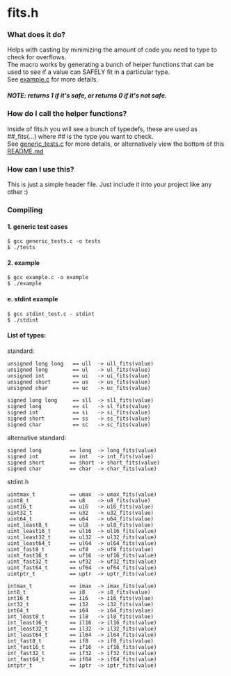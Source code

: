 # fits.h
### What does it do?
Helps with casting by minimizing the amount of code you need to type to check for overflows. 
<br>The macro works by generating a bunch of helper functions that can be used to see if a value can SAFELY fit in a particular type. 
<br>See [example.c](https://github.com/jdarge/fits.h/blob/main/example.c) for more details.
##### NOTE: returns 1 if it's safe, or returns 0 if it's not safe.
### How do I call the helper functions?
Inside of fits.h you will see a bunch of typedefs, these are used as ##_fits(...) where ## is the type you want to check.
<br>See [generic_tests.c](https://github.com/jdarge/fits.h/blob/main/generic_tests.c) for more details, or alternatively view the bottom of this [README.md](#list-of-types)
### How can I use this?
This is just a simple header file. Just include it into your project like any other :)
### Compiling
#### 1. generic test cases
```
$ gcc generic_tests.c -o tests
$ ./tests
```
#### 2. example
```
$ gcc example.c -o example
$ ./example
```
#### e. stdint example
```
$ gcc stdint_test.c - stdint
$ ./stdint
```
#### List of types:
standard:
```
unsigned long long   == ull  -> ull_fits(value)
unsigned long        == ul   -> ul_fits(value)  
unsigned int         == ui   -> ui_fits(value)
unsigned short       == us   -> us_fits(value)
unsigned char        == uc   -> uc_fits(value)

signed long long     == sll  -> sll_fits(value)
signed long          == sl   -> sl_fits(value)
signed int           == si   -> si_fits(value)
signed short         == ss   -> ss_fits(value)
signed char          == sc   -> sc_fits(value)
```
alternative standard:
```
signed long         == long  -> long_fits(value)
signed int          == int   -> int_fits(value)
signed short        == short -> short_fits(value)
signed char         == char  -> char_fits(value)
```
stdint.h
```
uintmax_t           == umax  -> umax_fits(value)
uint8_t             == u8    -> u8_fits(value)
uint16_t            == u16   -> u16_fits(value)
uint32_t            == u32   -> u32_fits(value)
uint64_t            == u64   -> u64_fits(value)
uint_least8_t       == ul8   -> ul8_fits(value)
uint_least16_t      == ul16  -> ul16_fits(value)
uint_least32_t      == ul32  -> ul32_fits(value)
uint_least64_t      == ul64  -> ul64_fits(value)
uint_fast8_t        == uf8   -> uf8_fits(value)
uint_fast16_t       == uf16  -> uf16_fits(value)
uint_fast32_t       == uf32  -> uf32_fits(value)
uint_fast64_t       == uf64  -> uf64_fits(value)
uintptr_t           == uptr  -> uptr_fits(value)

intmax_t            == imax  -> imax_fits(value)
int8_t              == i8    -> i8_fits(value)
int16_t             == i16   -> i16_fits(value)
int32_t             == i32   -> i32_fits(value)
int64_t             == i64   -> i64_fits(value)
int_least8_t        == il8   -> il8_fits(value)
int_least16_t       == il16  -> il16_fits(value)
int_least32_t       == il32  -> il32_fits(value)
int_least64_t       == il64  -> il64_fits(value)
int_fast8_t         == if8   -> if8_fits(value)
int_fast16_t        == if16  -> if16_fits(value)
int_fast32_t        == if32  -> if32_fits(value)
int_fast64_t        == if64  -> if64_fits(value)
intptr_t            == iptr  -> iptr_fits(value)
```
